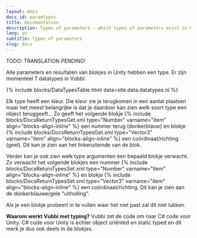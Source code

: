 ```yaml
---
layout: docs
docs_id: paramtypes
title: Documentation
description: Types of parameters - which types of parameters exist in Vubbi?
lang: en
subtitle: Types of parameters
slug: docs
---
```


TODO: TRANSLATION PENDING!

Alle parameters en resultaten van blokjes in Unity hebben een type.
Er zijn momenteel 7 datatypes in Vubbi:

{% include blocks/DataTypesTable.html data=site.data.datatypes.nl %}

<p><div>Elk type heeft een kleur. Die kleur zie je terugkomen in een aantal plaatsen maar het meest belangrijke is dat je daardoor kan zien welk soort type een object teruggeeft... 
Zo geeft het volgende blokje {% include blocks/DocsReturnTypesGet.xml type="Number" varname="item" align="blocks-align-inline" %} een nummer terug (donkerblauw) en blokje {% include blocks/DocsReturnTypesGet.xml type="Vector3" varname="item" align="blocks-align-inline" %} een coördinaat/richting (geel). 
Dit kan je zien aan het linkeruiteinde van de blok.</div></p>

<p><div>Verder kan je ook zien welk type argumenten een bepaald blokje verwacht. Zo verwacht het volgende blokjes een nummer
{% include blocks/DocsReturnTypesSet.xml type="Number" varname="item" align="blocks-align-inline" %} en blokje
{% include blocks/DocsReturnTypesSet.xml type="Vector3" varname="item" align="blocks-align-inline" %}
een coördinaat/richting.
Dit kan je zien aan de donkerblauwe/gele "uitholling".</div></p>

Als je een blokje probeert in te vullen waar het niet past zal dit niet lukken.

**Waarom werkt Vubbi met typing?** Vubbi zet de code om naar C# code voor Unity. C# code voor Unity is echter object oriënted en static typed en dit merk je dus ook deels in de blokjes.